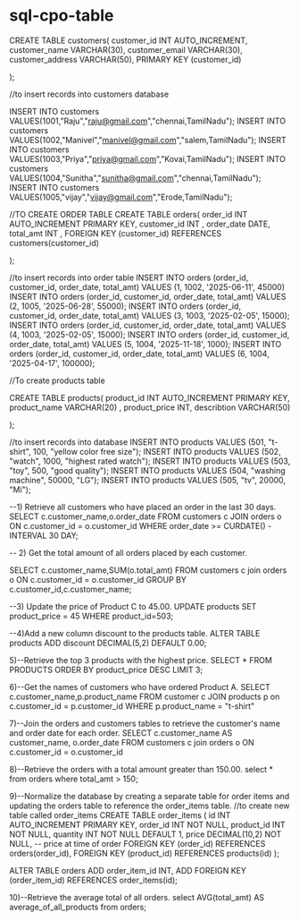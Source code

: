 # sql-cpo-table

CREATE TABLE customers(
customer_id INT AUTO_INCREMENT,
customer_name VARCHAR(30),
customer_email VARCHAR(30),
customer_address VARCHAR(50),
PRIMARY KEY (customer_id)

);

//to insert records into customers database

INSERT INTO customers VALUES(1001,"Raju","raju@gmail.com","chennai,TamilNadu");
INSERT INTO customers VALUES(1002,"Manivel","manivel@gmail.com","salem,TamilNadu");
INSERT INTO customers VALUES(1003,"Priya","priya@gmail.com","Kovai,TamilNadu");
INSERT INTO customers VALUES(1004,"Sunitha","sunitha@gmail.com","chennai,TamilNadu");
INSERT INTO customers VALUES(1005,"vijay","vijay@gmail.com","Erode,TamilNadu");

//TO CREATE ORDER TABLE
CREATE TABLE orders(
order_id INT AUTO_INCREMENT PRIMARY KEY,
customer_id INT ,
order_date DATE,
total_amt INT ,
FOREIGN KEY (customer_id) REFERENCES customers(customer_id)

);

//to insert records into order table
INSERT INTO orders (order_id, customer_id, order_date, total_amt)
VALUES (1, 1002, '2025-06-11', 45000)
INSERT INTO orders (order_id, customer_id, order_date, total_amt)
VALUES (2, 1005, '2025-06-28', 55000);
INSERT INTO orders (order_id, customer_id, order_date, total_amt)
VALUES (3, 1003, '2025-02-05', 15000);
INSERT INTO orders (order_id, customer_id, order_date, total_amt)
VALUES (4, 1003, '2025-02-05', 15000);
INSERT INTO orders (order_id, customer_id, order_date, total_amt)
VALUES (5, 1004, '2025-11-18', 1000);
INSERT INTO orders (order_id, customer_id, order_date, total_amt)
VALUES (6, 1004, '2025-04-17', 100000);


//To create products table

CREATE TABLE products(
product_id INT AUTO_INCREMENT PRIMARY KEY,
product_name VARCHAR(20) ,
product_price INT,
describtion VARCHAR(50) 

);

//to insert records into database
INSERT INTO products
VALUES (501, "t-shirt", 100, "yellow color free size");
INSERT INTO products
VALUES (502, "watch", 1000, "highest rated watch");
INSERT INTO products
VALUES (503, "toy", 500, "good quality");
INSERT INTO products
VALUES (504, "washing machine", 50000, "LG");
INSERT INTO products
VALUES (505, "tv", 20000, "Mi");



--1) Retrieve all customers who have placed an order in the last 30 days.
SELECT c.customer_name,o.order_date
FROM customers c JOIN orders o
ON c.customer_id = o.customer_id
WHERE order_date >= CURDATE() - INTERVAL 30 DAY;



-- 2) Get the total amount of all orders placed by each customer.

SELECT c.customer_name,SUM(o.total_amt)
FROM customers c join orders o
ON c.customer_id = o.customer_id
GROUP BY c.customer_id,c.customer_name;


--3) Update the price of Product C to 45.00.
UPDATE products
SET product_price = 45
WHERE product_id=503;

--4)Add a new column discount to the products table.
ALTER TABLE products
ADD discount DECIMAL(5,2) DEFAULT 0.00;


5)--Retrieve the top 3 products with the highest price.
SELECT * 
FROM PRODUCTS
ORDER BY product_price DESC
LIMIT  3;

6)--Get the names of customers who have ordered Product A.
SELECT c.customer_name,p.product_name
FROM customer c JOIN products p
on c.customer_id = p.customer_id
WHERE p.product_name = "t-shirt"

7)--Join the orders and customers tables to retrieve the customer's name and order date for each order.
SELECT c.customer_name AS customer_name, o.order_date
FROM 
customers c join orders o
ON c.customer_id = o.customer_id


8)--Retrieve the orders with a total amount greater than 150.00.
select * 
from orders
where total_amt > 150;

9)--Normalize the database by creating a separate table for order items and updating the orders table to reference the order_items table.
//to create new table called order_items
CREATE TABLE order_items (
    id INT AUTO_INCREMENT PRIMARY KEY,
    order_id INT NOT NULL,
    product_id INT NOT NULL,
    quantity INT NOT NULL DEFAULT 1,
    price DECIMAL(10,2) NOT NULL,  -- price at time of order
    FOREIGN KEY (order_id) REFERENCES orders(order_id),
    FOREIGN KEY (product_id) REFERENCES products(id)
);

ALTER TABLE orders
ADD order_item_id INT,
ADD FOREIGN KEY (order_item_id) REFERENCES order_items(id);

10)--Retrieve the average total of all orders.
select AVG(total_amt) AS average_of_all_products
from orders;

